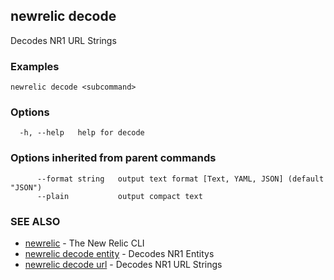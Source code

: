 ## newrelic decode

Decodes NR1 URL Strings 

### Examples

```
newrelic decode <subcommand>
```

### Options

```
  -h, --help   help for decode
```

### Options inherited from parent commands

```
      --format string   output text format [Text, YAML, JSON] (default "JSON")
      --plain           output compact text
```

### SEE ALSO

* [newrelic](newrelic.md)	 - The New Relic CLI
* [newrelic decode entity](newrelic_decode_entity.md)	 - Decodes NR1 Entitys 
* [newrelic decode url](newrelic_decode_url.md)	 - Decodes NR1 URL Strings 

